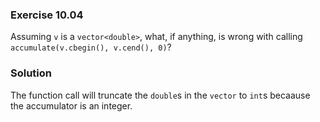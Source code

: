 ### Exercise 10.04

Assuming `v` is a `vector<double>`, what, if anything, is wrong with calling
`accumulate(v.cbegin(), v.cend(), 0)`?

### Solution

The function call will truncate the `double`s in the `vector` to `int`s becaause
the accumulator is an integer.
